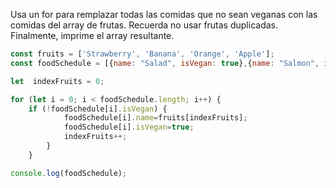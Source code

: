 Usa un for para remplazar todas las comidas que no sean veganas con las comidas del array de frutas. Recuerda no usar frutas duplicadas. Finalmente, imprime el array resultante.
```js
const fruits = ['Strawberry', 'Banana', 'Orange', 'Apple'];
const foodSchedule = [{name: "Salad", isVegan: true},{name: "Salmon", isVegan: false}, {name: "Tofu", isVegan: true}, {name: "Burger", isVegan: false}, {name: "Rice", isVegan: true}, {name: "Pasta", isVegan: true}];

let  indexFruits = 0;

for (let i = 0; i < foodSchedule.length; i++) {
    if (!foodSchedule[i].isVegan) {
            foodSchedule[i].name=fruits[indexFruits];
            foodSchedule[i].isVegan=true;
            indexFruits++;
        }
    }

console.log(foodSchedule);
```